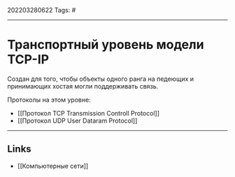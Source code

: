 202203280622
Tags: #

---

# Транспортный уровень модели TCP-IP
Создан для того, чтобы объекты одного ранга на педеющих и принимающих хостая могли поддерживать связь. 

Протоколы на этом уровне:
- [[Протокол TCP Transmission Controll Protocol]]
- [[Протокол UDP User Dataram Protocol]]

---
## Links
- [[Компьютерные сети]]
